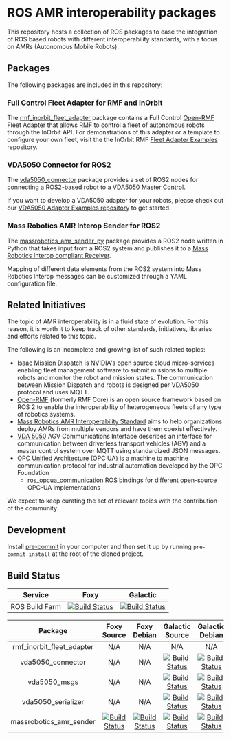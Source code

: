 # ROS AMR interoperability packages

This repository hosts a collection of ROS packages to ease
the integration of ROS based robots with different interoperability
standards, with a focus on AMRs (Autonomous Mobile Robots).

## Packages

The following packages are included in this repository:

### Full Control Fleet Adapter for RMF and InOrbit

The [rmf_inorbit_fleet_adapter](https://github.com/inorbit-ai/ros_amr_interop/tree/humble-devel/rmf_inorbit_fleet_adapter#readme) package contains a Full Control [Open-RMF](https://github.com/open-rmf/rmf#robotics-middleware-framework-rmf) Fleet Adapter that allows RMF to control a fleet of autonomous robots through the InOrbit API.
For demonstrations of this adapter or a template to configure your own fleet, visit the the InOrbit RMF [Fleet Adapter Examples](https://github.com/inorbit-ai/rmf_inorbit_examples) repository.

### VDA5050 Connector for ROS2

The [vda5050_connector](https://github.com/inorbit-ai/ros_amr_interop/tree/galactic-devel/vda5050_connector#readme)
package provides a set of ROS2 nodes for connecting a ROS2-based robot to a [VDA5050 Master Control](https://github.com/VDA5050/VDA5050/blob/main/VDA5050_EN.md#-5-process-and-content-of-communication).

If you want to develop a VDA5050 adapter for your robots, please check out our [VDA5050 Adapter Examples repository](https://github.com/inorbit-ai/vda5050_adapter_examples) to get started.

### Mass Robotics AMR Interop Sender for ROS2

The [massrobotics_amr_sender_py](https://github.com/inorbit-ai/ros_amr_interop/tree/foxy-devel/massrobotics_amr_sender_py#readme)
package provides a ROS2 node written in Python that takes input from a
ROS2 system and publishes it to a [Mass Robotics Interop compliant
Receiver](https://github.com/MassRobotics-AMR/AMR_Interop_Standard/tree/main/MassRobotics-AMR-Receiver).

Mapping of different data elements from the ROS2 system into Mass
Robotics Interop messages can be customized through a YAML configuration
file.

## Related Initiatives

The topic of AMR interoperability is in a fluid state of evolution. For this reason, it is worth it to keep track of other standards, initiatives, libraries and efforts related to this topic.

The following is an incomplete and growing list of such related topics:

* [Isaac Mission Dispatch](https://github.com/nvidia-isaac/isaac_mission_dispatch) is NVIDIA's open source cloud micro-services enabling fleet management software to submit missions to multiple robots and monitor the robot and mission states. The communication between Mission Dispatch and robots is designed per VDA5050 protocol and uses MQTT.
* [Open-RMF](https://osrf.github.io/ros2multirobotbook/) (formerly RMF Core) is an open source framework based on ROS 2 to enable the interoperability of heterogeneous fleets of any type of robotics systems.
* [Mass Robotics AMR Interoperability Standard](https://github.com/MassRobotics-AMR/AMR_Interop_Standard) aims to help organizations deploy AMRs from multiple vendors and have them coexist effectively.
* [VDA 5050](https://github.com/VDA5050/VDA5050) AGV Communications Interface describes an interface for communication between driverless transport vehicles (AGV) and a master control system over MQTT using standardized JSON messages.
* [OPC Unified Architecture](https://opcfoundation.org/about/opc-technologies/opc-ua/) (OPC UA) is a machine to machine communication protocol for industrial automation developed by the OPC Foundation
  * [ros_opcua_communication](http://wiki.ros.org/ros_opcua_communication) ROS bindings for different open-source OPC-UA implementations

We expect to keep curating the set of relevant topics with the contribution of the community.

## Development

Install [pre-commit](https://pre-commit.com/) in your computer and then set it up by running `pre-commit install` at the root of the cloned project.

## Build Status

| Service | Foxy  | Galactic |
| :---: | :---: | :---: |
| ROS Build Farm | [![Build Status](http://build.ros2.org/job/Fdev__ros_amr_interop__ubuntu_focal_amd64/badge/icon)](http://build.ros2.org/job/Fdev__ros_amr_interop__ubuntu_focal_amd64/) |  [![Build Status](http://build.ros2.org/job/Gdev__ros_amr_interop__ubuntu_focal_amd64/badge/icon)](http://build.ros2.org/job/Gdev__ros_amr_interop__ubuntu_focal_amd64/) |

| Package | Foxy Source | Foxy Debian | Galactic Source | Galactic Debian |
| :---: | :---: | :---: | :---: | :---: |
| rmf_inorbit_fleet_adapter | N/A | N/A | N/A | N/A |
| vda5050_connector | N/A | N/A | [![Build Status](http://build.ros2.org/job/Gsrc_uF__vda5050_connector__ubuntu_focal__source/badge/icon)](http://build.ros2.org/job/Gsrc_uF__vda5050_connector__ubuntu_focal__source/) | [![Build Status](http://build.ros2.org/job/Gbin_uF64__vda5050_connector__ubuntu_focal_amd64__binary/badge/icon)](http://build.ros2.org/job/Gbin_uF64__vda5050_connector__ubuntu_focal_amd64__binary/) |
| vda5050_msgs | N/A | N/A | [![Build Status](http://build.ros2.org/job/Gsrc_uF__vda5050_msgs__ubuntu_focal__source/badge/icon)](http://build.ros2.org/job/Gsrc_uF__vda5050_msgs__ubuntu_focal__source/) | [![Build Status](http://build.ros2.org/job/Gbin_uF64__vda5050_msgs__ubuntu_focal_amd64__binary/badge/icon)](http://build.ros2.org/job/Gbin_uF64__vda5050_msgs__ubuntu_focal_amd64__binary/) |
| vda5050_serializer | N/A | N/A | [![Build Status](http://build.ros2.org/job/Gsrc_uF__vda5050_serializer__ubuntu_focal__source/badge/icon)](http://build.ros2.org/job/Gsrc_uF__vda5050_serializer__ubuntu_focal__source/) | [![Build Status](http://build.ros2.org/job/Gbin_uF64__vda5050_serializer__ubuntu_focal_amd64__binary/badge/icon)](http://build.ros2.org/job/Gbin_uF64__vda5050_serializer__ubuntu_focal_amd64__binary/) |
| massrobotics_amr_sender | [![Build Status](http://build.ros2.org/job/Fsrc_uF__massrobotics_amr_sender__ubuntu_focal__source/badge/icon)](http://build.ros2.org/job/Fsrc_uF__massrobotics_amr_sender__ubuntu_focal__source/) | [![Build Status](http://build.ros2.org/job/Fbin_uF64__massrobotics_amr_sender__ubuntu_focal_amd64__binary/badge/icon)](http://build.ros2.org/job/Fbin_uF64__massrobotics_amr_sender__ubuntu_focal_amd64__binary/) | [![Build Status](http://build.ros2.org/job/Gsrc_uF__massrobotics_amr_sender__ubuntu_focal__source/badge/icon)](http://build.ros2.org/job/Gsrc_uF__massrobotics_amr_sender__ubuntu_focal__source/) | [![Build Status](http://build.ros2.org/job/Gbin_uF64__massrobotics_amr_sender__ubuntu_focal_amd64__binary/badge/icon)](http://build.ros2.org/job/Gbin_uF64__massrobotics_amr_sender__ubuntu_focal_amd64__binary/) |
